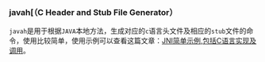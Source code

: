 ### javah[（C Header and Stub File Generator）

`javah`是用于根据`JAVA`本地方法，生成对应的`c`语言头文件及相应的`stub`文件的命令，使用比较简单，使用示例可以查看这篇文章：[JNI简单示例,包括C语言实现及调用](http://blog.csdn.net/fenglibing/article/details/4300381)。

